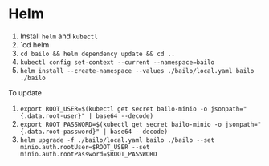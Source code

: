 # Helm

1. Install `helm` and `kubectl`
2. `cd helm
3. `cd bailo && helm dependency update && cd ..`
4. `kubectl config set-context --current --namespace=bailo`
5. `helm install --create-namespace --values ./bailo/local.yaml bailo ./bailo`


To update

1. `export ROOT_USER=$(kubectl get secret bailo-minio -o jsonpath="{.data.root-user}" | base64 --decode)`
1. `export ROOT_PASSWORD=$(kubectl get secret bailo-minio -o jsonpath="{.data.root-password}" | base64 --decode)`
1. `helm upgrade -f ./bailo/local.yaml bailo ./bailo --set minio.auth.rootUser=$ROOT_USER --set minio.auth.rootPassword=$ROOT_PASSWORD`